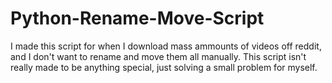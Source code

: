 # Python-Rename-Move-Script
I made this script for when I download mass ammounts of videos off reddit, and I don't want to rename and move them all manually.
This script isn't really made to be anything special, just solving a small problem for myself.
